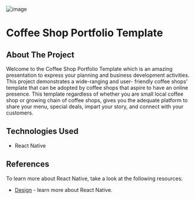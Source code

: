 
![image](https://github.com/shuleugene/rn-coffee-shop/assets/100586248/d6fe6da9-2e35-4204-8c47-2ec169876ad5)


# Coffee Shop Portfolio Template


## About The Project

Welcome to the Coffee Shop Portfolio Template which is an amazing presentation to express your planning and business development activities. This project demonstrates a wide-ranging and user- friendly coffee shops' template that can be adopted by coffee shops that aspire to have an online presence. This template regardless of whether you are small local coffee shop or growing chain of coffee shops, gives you the adequate platform to share your menu, special deals, impart your story, and connect with your customers.


## Technologies Used

- React Native

## References

To learn more about React Native, take a look at the following resources:

- [Design](https://www.figma.com/file/0UCIYasLaibbqgSKdugOqX/Coffee-Shop-Mobile-App-Design-(Community)?type=design&node-id=202-266&mode=design&t=nyaAuJqavXXemftQ-0) - learn more about React Native.
